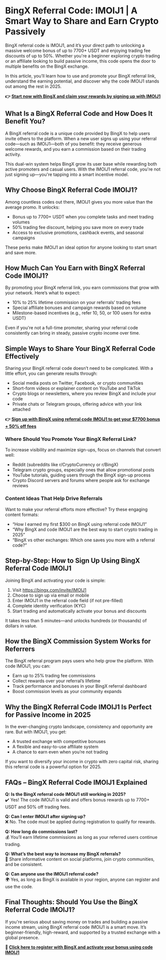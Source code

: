 <h1>BingX Referral Code: IMOIJ1 | A Smart Way to Share and Earn Crypto Passively</h1>
<p>BingX referral code is IMOIJ1, and it’s your direct path to unlocking a massive welcome bonus of up to 7700+ USDT and enjoying trading fee discounts of up to 50%. Whether you're a beginner exploring crypto trading or an affiliate looking to build passive income, this code opens the door to multiple benefits on the BingX exchange.</p>
<p>In this article, you’ll learn how to use and promote your BingX referral link, understand the earning potential, and discover why the code IMOIJ1 stands out among the rest in 2025.</p>
<p><strong>👉 <a href="https://bingx.com/invite/IMOIJ1">Start now with BingX and claim your rewards by signing up with IMOIJ1</a></strong></p>

<h2>What Is a BingX Referral Code and How Does It Benefit You?</h2>
<p>A BingX referral code is a unique code provided by BingX to help users invite others to the platform. When a new user signs up using your referral code—such as IMOIJ1—both of you benefit: they receive generous welcome rewards, and you earn a commission based on their trading activity.</p>
<p>This dual-win system helps BingX grow its user base while rewarding both active promoters and casual users. With the IMOIJ1 referral code, you're not just signing up—you're tapping into a smart incentive model.</p>

<h2>Why Choose BingX Referral Code IMOIJ1?</h2>
<p>Among countless codes out there, IMOIJ1 gives you more value than the average promo. It unlocks:</p>
<ul>
<li>Bonus up to 7700+ USDT when you complete tasks and meet trading volumes</li>
<li>50% trading fee discount, helping you save more on every trade</li>
<li>Access to exclusive promotions, cashback events, and seasonal campaigns</li>
</ul>
<p>These perks make IMOIJ1 an ideal option for anyone looking to start smart and save more.</p>

<h2>How Much Can You Earn with BingX Referral Code IMOIJ1?</h2>
<p>By promoting your BingX referral link, you earn commissions that grow with your network. Here’s what to expect:</p>
<ul>
<li>10% to 25% lifetime commission on your referrals’ trading fees</li>
<li>Special affiliate bonuses and campaign rewards based on volume</li>
<li>Milestone-based incentives (e.g., refer 10, 50, or 100 users for extra USDT)</li>
</ul>
<p>Even if you're not a full-time promoter, sharing your referral code consistently can bring in steady, passive crypto income over time.</p>

<h2>Simple Ways to Share Your BingX Referral Code Effectively</h2>
<p>Sharing your BingX referral code doesn’t need to be complicated. With a little effort, you can generate results through:</p>
<ul>
<li>Social media posts on Twitter, Facebook, or crypto communities</li>
<li>Short-form videos or explainer content on YouTube and TikTok</li>
<li>Crypto blogs or newsletters, where you review BingX and include your code</li>
<li>Private chats or Telegram groups, offering advice with your link attached</li>
</ul>
<p><strong>👉 <a href="https://bingx.com/invite/IMOIJ1">Sign up with BingX using referral code IMOIJ1 to get your $7700 bonus + 50% off fees</a></strong></p>

<h3>Where Should You Promote Your BingX Referral Link?</h3>
<p>To increase visibility and maximize sign-ups, focus on channels that convert well:</p>
<ul>
<li>Reddit (subreddits like r/CryptoCurrency or r/BingX)</li>
<li>Telegram crypto groups, especially ones that allow promotional posts</li>
<li>YouTube tutorials, guiding users through the BingX sign-up process</li>
<li>Crypto Discord servers and forums where people ask for exchange reviews</li>
</ul>

<h3>Content Ideas That Help Drive Referrals</h3>
<p>Want to make your referral efforts more effective? Try these engaging content formats:</p>
<ul>
<li>“How I earned my first $300 on BingX using referral code IMOIJ1”</li>
<li>“Why BingX and code IMOIJ1 are the best way to start crypto trading in 2025”</li>
<li>“BingX vs other exchanges: Which one saves you more with a referral code?”</li>
</ul>

<h2>Step-by-Step: How to Sign Up Using BingX Referral Code IMOIJ1</h2>
<p>Joining BingX and activating your code is simple:</p>
<ol>
<li>Visit <a href="https://bingx.com/invite/IMOIJ1">https://bingx.com/invite/IMOIJ1</a></li>
<li>Choose to sign up via email or mobile</li>
<li>Enter IMOIJ1 in the referral code field (if not pre-filled)</li>
<li>Complete identity verification (KYC)</li>
<li>Start trading and automatically activate your bonus and discounts</li>
</ol>
<p>It takes less than 5 minutes—and unlocks hundreds (or thousands) of dollars in value.</p>

<h2>How the BingX Commission System Works for Referrers</h2>
<p>The BingX referral program pays users who help grow the platform. With code IMOIJ1, you can:</p>
<ul>
<li>Earn up to 25% trading fee commissions</li>
<li>Collect rewards over your referral’s lifetime</li>
<li>Track performance and bonuses in your BingX referral dashboard</li>
<li>Boost commission levels as your community expands</li>
</ul>

<h2>Why the BingX Referral Code IMOIJ1 Is Perfect for Passive Income in 2025</h2>
<p>In the ever-changing crypto landscape, consistency and opportunity are rare. But with IMOIJ1, you get:</p>
<ul>
<li>A trusted exchange with competitive bonuses</li>
<li>A flexible and easy-to-use affiliate system</li>
<li>A chance to earn even when you’re not trading</li>
</ul>
<p>If you want to diversify your income in crypto with zero capital risk, sharing this referral code is a powerful option for 2025.</p>

<h2>FAQs – BingX Referral Code IMOIJ1 Explained</h2>
<p><strong>Q: Is the BingX referral code IMOIJ1 still working in 2025?</strong><br>✔️ Yes! The code IMOIJ1 is valid and offers bonus rewards up to 7700+ USDT and 50% off trading fees.</p>
<p><strong>Q: Can I enter IMOIJ1 after signing up?</strong><br>❌ No. The code must be applied during registration to qualify for rewards.</p>
<p><strong>Q: How long do commissions last?</strong><br>💰 You’ll earn lifetime commissions as long as your referred users continue trading.</p>
<p><strong>Q: What’s the best way to increase my BingX referrals?</strong><br>📣 Share informative content on social platforms, join crypto communities, and be consistent.</p>
<p><strong>Q: Can anyone use the IMOIJ1 referral code?</strong><br>🌍 Yes, as long as BingX is available in your region, anyone can register and use the code.</p>

<h2>Final Thoughts: Should You Use the BingX Referral Code IMOIJ1?</h2>
<p>If you're serious about saving money on trades and building a passive income stream, using BingX referral code IMOIJ1 is a smart move. It’s beginner-friendly, high-reward, and supported by a trusted exchange with a global presence.</p>
<p><strong>🎯 <a href="https://bingx.com/invite/IMOIJ1">Click here to register with BingX and activate your bonus using code IMOIJ1</a></strong></p>
